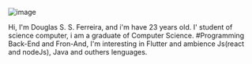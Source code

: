 ![image](https://user-images.githubusercontent.com/105395813/188935112-05e9e621-9535-4bb8-9681-b31fe0528084.png)

<!---
Douglas4Developer/Douglas4Developer is a ✨ special ✨ repository because its `README.md` (this file) appears on your GitHub profile.
You can click the Preview link to take a look at your changes.
--->
Hi, I'm Douglas S. S. Ferreira, and i'm have 23 years old. I' student of science computer, i am a graduate of Computer Science.
#Programming Back-End and Fron-And, I'm interesting in Flutter and ambience Js(react and nodeJs), Java and outhers lenguages.

